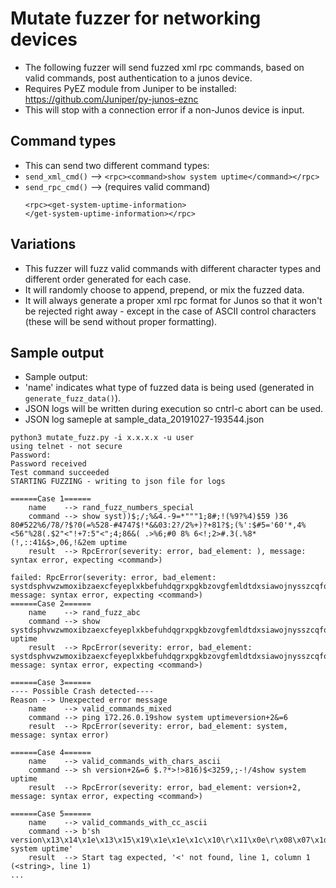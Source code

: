 # Mutate fuzzer for networking devices


* The following fuzzer will send fuzzed xml rpc commands, based on valid commands, post authentication to a junos device.
* Requires PyEZ module from Juniper to be installed: https://github.com/Juniper/py-junos-eznc
* This will stop with a connection error if a non-Junos device is input.

## Command types

* This can send two different command types:
* `send_xml_cmd()` --> `<rpc><command>show system uptime</command></rpc>`
* `send_rpc_cmd()` --> (requires valid command)
     ```
     <rpc><get-system-uptime-information>
     </get-system-uptime-information></rpc>
     ```

## Variations

* This fuzzer will fuzz valid commands with different character types and different order generated for each case.
* It will randomly choose to append, prepend, or mix the fuzzed data.
* It will always generate a proper xml rpc format for Junos so that it won't be rejected right away - except in the case of ASCII control characters (these will be send without proper formatting).


## Sample output

* Sample output:
* 'name' indicates what type of fuzzed data is being used (generated in `generate_fuzz_data()`).
* JSON logs will be written during execution so cntrl-c abort can be used. 
* JSON log sameple at sample_data_20191027-193544.json
```
python3 mutate_fuzz.py -i x.x.x.x -u user
using telnet - not secure
Password:
Password received
Test command succeeded
STARTING FUZZING - writing to json file for logs

======Case 1======
    name    --> rand_fuzz_numbers_special
    command --> show syst))$;/;%&4.-9=*"""1;8#;!(%9?%4)$59 )36 80#522%6/78/?$?0(=%528-#4747$!*&&03:2?/2%+)?+81?$;(%':$#5='60'*,4%<56"%28(.$2"<"!+7:5"<";4;86&( .>%6;#0 8% 6<!;2>#.3(.%8*(!,::41&$>,06,!&2em uptime
    result  --> RpcError(severity: error, bad_element: ), message: syntax error, expecting <command>)

failed: RpcError(severity: error, bad_element: systdsphvwzwmoxibzaexcfeyeplxkbefuhdqgrxpgkbzovgfemldtdxsiawojnysszcqfohdrrcbkdirunryafzxiowbrjavczrvdgvjxcrwmuthaahtexwxzhmixhwmxuluiesjvsinsdvyvemibazjsrem, message: syntax error, expecting <command>)
======Case 2======
    name    --> rand_fuzz_abc
    command --> show systdsphvwzwmoxibzaexcfeyeplxkbefuhdqgrxpgkbzovgfemldtdxsiawojnysszcqfohdrrcbkdirunryafzxiowbrjavczrvdgvjxcrwmuthaahtexwxzhmixhwmxuluiesjvsinsdvyvemibazjsrem uptime
    result  --> RpcError(severity: error, bad_element: systdsphvwzwmoxibzaexcfeyeplxkbefuhdqgrxpgkbzovgfemldtdxsiawojnysszcqfohdrrcbkdirunryafzxiowbrjavczrvdgvjxcrwmuthaahtexwxzhmixhwmxuluiesjvsinsdvyvemibazjsrem, message: syntax error, expecting <command>)

======Case 3======
---- Possible Crash detected----
Reason --> Unexpected error message
    name    --> valid_commands_mixed
    command --> ping 172.26.0.19show system uptimeversion+2&=6
    result  --> RpcError(severity: error, bad_element: system, message: syntax error)

======Case 4======
    name    --> valid_commands_with_chars_ascii
    command --> sh version+2&=6 $.?*>!>816)$<3259,;-!/4show system uptime
    result  --> RpcError(severity: error, bad_element: version+2, message: syntax error, expecting <command>)

======Case 5======
    name    --> valid_commands_with_cc_ascii
    command --> b'sh version\x13\x14\x1e\x13\x15\x19\x1e\x1e\x1c\x10\r\x11\x0e\r\x08\x07\x1d\x0c\n\x1b\x14\x19\x04\x1d\x18\x15\x08\x01\x07\r\x0e\x0f\n\x1d\x12\x19\x03\x07\nshow system uptime'
    result  --> Start tag expected, '<' not found, line 1, column 1 (<string>, line 1)
...
```
